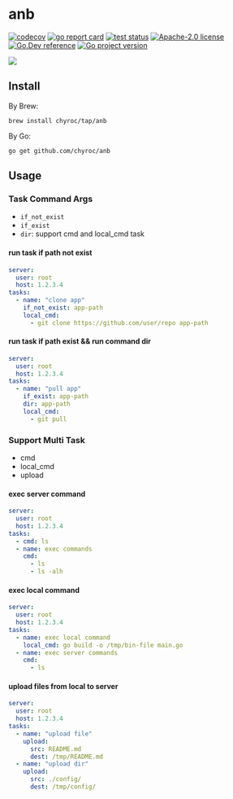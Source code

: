 # anb

[![codecov](https://codecov.io/gh/chyroc/anb/branch/master/graph/badge.svg?token=Z73T6YFF80)](https://codecov.io/gh/chyroc/anb)
[![go report card](https://goreportcard.com/badge/github.com/chyroc/anb "go report card")](https://goreportcard.com/report/github.com/chyroc/anb)
[![test status](https://github.com/chyroc/anb/actions/workflows/test.yml/badge.svg)](https://github.com/chyroc/anb/actions)
[![Apache-2.0 license](https://img.shields.io/badge/License-Apache%202.0-brightgreen.svg)](https://opensource.org/licenses/Apache-2.0)
[![Go.Dev reference](https://img.shields.io/badge/go.dev-reference-blue?logo=go&logoColor=white)](https://pkg.go.dev/github.com/chyroc/anb)
[![Go project version](https://badge.fury.io/go/github.com%2Fchyroc%2Fanb.svg)](https://badge.fury.io/go/github.com%2Fchyroc%2Fanb)

![](./header.png)

## Install

By Brew:

```shell
brew install chyroc/tap/anb
```

By Go:

```shell
go get github.com/chyroc/anb
```

## Usage

### Task Command Args

- `if_not_exist`
- `if_exist`
- `dir`: support cmd and local_cmd task

#### run task if path not exist

```yaml
server:
  user: root
  host: 1.2.3.4
tasks:
  - name: "clone app"
    if_not_exist: app-path
    local_cmd:
      - git clone https://github.com/user/repo app-path
```

#### run task if path exist && run command dir

```yaml
server:
  user: root
  host: 1.2.3.4
tasks:
  - name: "pull app"
    if_exist: app-path
    dir: app-path
    local_cmd:
      - git pull
```

### Support Multi Task

- cmd
- local_cmd
- upload

#### exec server command

```yaml
server:
  user: root
  host: 1.2.3.4
tasks:
  - cmd: ls
  - name: exec commands
    cmd:
      - ls
      - ls -alh
```

#### exec local command

```yaml
server:
  user: root
  host: 1.2.3.4
tasks:
  - name: exec local command
    local_cmd: go build -o /tmp/bin-file main.go
  - name: exec server commands
    cmd:
      - ls
```

#### upload files from local to server

```yaml
server:
  user: root
  host: 1.2.3.4
tasks:
  - name: "upload file"
    upload:
      src: README.md
      dest: /tmp/README.md
  - name: "upload dir"
    upload:
      src: ./config/
      dest: /tmp/config/
```